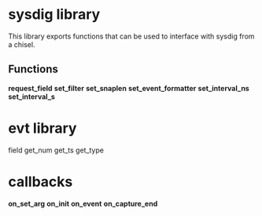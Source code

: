 # sysdig library
This library exports functions that can be used to interface with sysdig from a chisel.
## Functions
**request_field**
**set_filter**
**set_snaplen**
**set_event_formatter**
**set_interval_ns**
**set_interval_s**
# evt library
field
get_num
get_ts
get_type
# callbacks
**on_set_arg**
**on_init**
**on_event**
**on_capture_end**